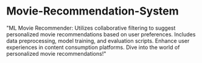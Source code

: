 # Movie-Recommendation-System
"ML Movie Recommender: Utilizes collaborative filtering to suggest personalized movie recommendations based on user preferences. Includes data preprocessing, model training, and evaluation scripts. Enhance user experiences in content consumption platforms. Dive into the world of personalized movie recommendations!"
